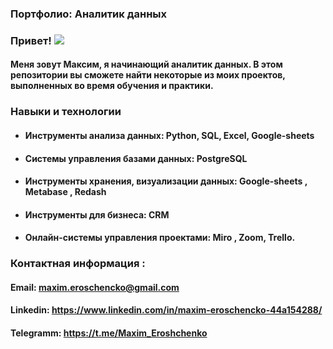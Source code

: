 ### Портфолио: Аналитик данных 

### Привет! ![](https://user-images.githubusercontent.com/18350557/176309783-0785949b-9127-417c-8b55-ab5a4333674e.gif)
#### Меня зовут Максим, я начинающий аналитик данных.  В этом репозитории вы сможете найти некоторые из моих проектов, выполненных во время обучения и практики. 

 ###  Навыки и технологии

+ ####  Инструменты анализа данных: Python, SQL, Excel, Google-sheets

+ ####  Системы управления базами данных: PostgreSQL

+ ####  Инструменты хранения, визуализации данных: Google-sheets , Metabase , Redash

+ ####  Инструменты для бизнеса: CRM 

+ ####  Онлайн-системы управления проектами:  Miro , Zoom, Trello.
















 ### ****Контактная информация :****

 

#### Email: ****maxim.eroschencko@gmail.com****



#### Linkedin: ****https://www.linkedin.com/in/maxim-eroschencko-44a154288/****



#### Telegramm: ****https://t.me/Maxim_Eroshchenko****
